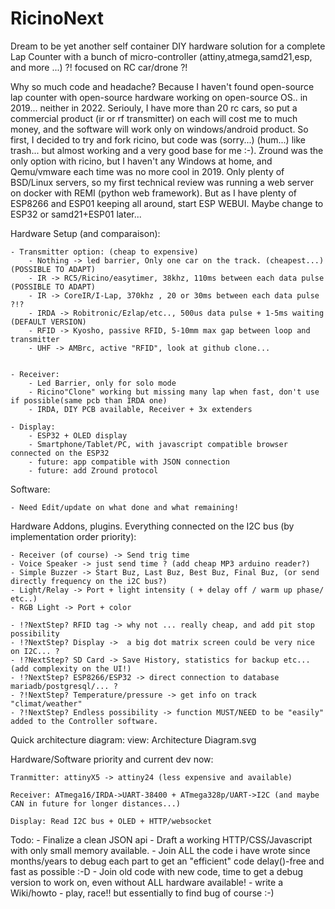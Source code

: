 # RicinoNext
Dream to be yet another self container DIY hardware solution for a complete Lap Counter with a bunch of micro-controller (attiny,atmega,samd21,esp, and more ...) ?! focused on RC car/drone ?!

Why so much code and headache? Because I haven't found open-source lap counter with open-source hardware working on open-source OS.. in 2019... neither in 2022. Seriouly, I have more than 20 rc cars, so put a commercial product (ir or rf transmitter) on each will cost me to much money, and the software will work only on windows/android product. So first, I decided to try and fork ricino, but code was (sorry...) (hum...) like trash... but almost working and a very good base for me :-). Zround was the only option with ricino, but I haven't any Windows at home, and Qemu/vmware each time was no more cool in 2019. Only plenty of BSD/Linux servers, so my first technical review was running a web server on docker with REMI (python web framework). But as I have plenty of ESP8266 and ESP01 keeping all around, start ESP WEBUI. Maybe change to ESP32 or samd21+ESP01 later...


Hardware Setup (and comparaison):

    - Transmitter option: (cheap to expensive)
        - Nothing -> led barrier, Only one car on the track. (cheapest...) (POSSIBLE TO ADAPT)
        - IR -> RC5/Ricino/easytimer, 38khz, 110ms between each data pulse (POSSIBLE TO ADAPT)
        - IR -> CoreIR/I-Lap, 370khz , 20 or 30ms between each data pulse ?!?
        - IRDA -> Robitronic/Ezlap/etc.., 500us data pulse + 1-5ms waiting (DEFAULT VERSION)
        - RFID -> Kyosho, passive RFID, 5-10mm max gap between loop and transmitter
        - UHF -> AMBrc, active "RFID", look at github clone...


    - Receiver:
        - Led Barrier, only for solo mode
        - Ricino"Clone" working but missing many lap when fast, don't use if possible(same pcb than IRDA one)
        - IRDA, DIY PCB available, Receiver + 3x extenders

    - Display:
        - ESP32 + OLED display
        - Smartphone/Tablet/PC, with javascript compatible browser connected on the ESP32
        - future: app compatible with JSON connection
        - future: add Zround protocol


Software:

    - Need Edit/update on what done and what remaining!


Hardware Addons, plugins. Everything connected on the I2C bus (by implementation order priority):

    - Receiver (of course) -> Send trig time
    - Voice Speaker -> just send time ? (add cheap MP3 arduino reader?)
    - Simple Buzzer -> Start Buz, Last Buz, Best Buz, Final Buz, (or send directly frequency on the i2C bus?)
    - Light/Relay -> Port + light intensity ( + delay off / warm up phase/ etc..)
    - RGB Light -> Port + color

    - !?NextStep? RFID tag -> why not ... really cheap, and add pit stop possibility
    - !?NextStep? Display ->  a big dot matrix screen could be very nice on I2C... ?
    - !?NextStep? SD Card -> Save History, statistics for backup etc... (add complexity on the UI!)
    - !?NextStep? ESP8266/ESP32 -> direct connection to database mariadb/postgresql/... ?
    - ?!NextStep? Temperature/pressure -> get info on track "climat/weather"
    - ?!NextStep? Endless possibility -> function MUST/NEED to be "easily" added to the Controller software.


Quick architecture diagram:
view: Architecture Diagram.svg


Hardware/Software priority and current dev now:

    Tranmitter: attinyX5 -> attiny24 (less expensive and available)

    Receiver: ATmega16/IRDA->UART-38400 + ATmega328p/UART->I2C (and maybe CAN in future for longer distances...)

    Display: Read I2C bus + OLED + HTTP/websocket
 

 Todo:
    - Finalize a clean JSON api
    - Draft a working HTTP/CSS/Javascript with only small memory available.
    - Join ALL the code i have wrote since months/years to debug each part to get an "efficient" code delay()-free and fast as possible :-D
    - Join old code with new code, time to get a debug version to work on, even without ALL hardware available!
    - write a Wiki/howto
    - play, race!! but essentially to find bug of course :-)